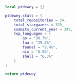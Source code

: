 <!--CONTENT_START-->
```lua
local ptdewey = {}

ptdewey.stats = {
    total_repositories = 34,
    total_stargazers = 320,
    commits_current_year = 349,
    top_languages = {
        go = "38.7%",
        lua = "25.4%",
        fennel = "9.4%",
        nix = "8.9%",
        shell = "6.3%"
    }
}

return ptdewey
```
<!--CONTENT_END-->
